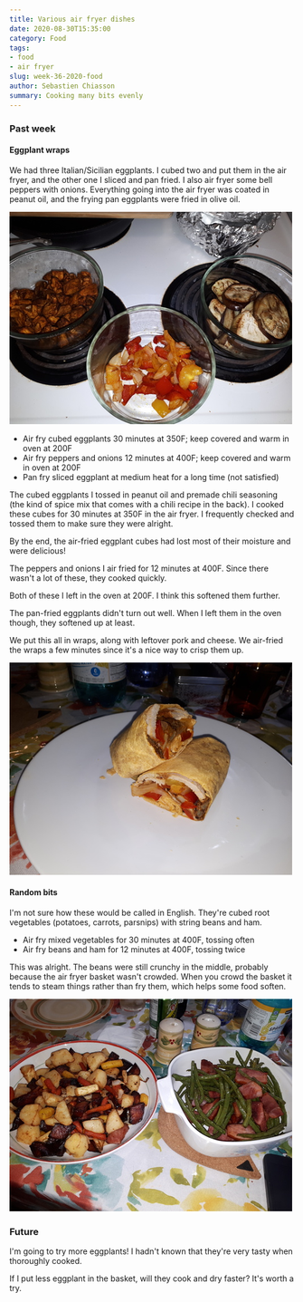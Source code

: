 ```yaml
---
title: Various air fryer dishes
date: 2020-08-30T15:35:00
category: Food
tags:
- food
- air fryer
slug: week-36-2020-food
author: Sebastien Chiasson
summary: Cooking many bits evenly
---
```


### Past week

#### Eggplant wraps

We had three Italian/Sicilian eggplants. I cubed two and put them in the air fryer, and the other one I sliced and pan fried. I also air fryer some bell peppers with onions. Everything going into the air fryer was coated in peanut oil, and the frying pan eggplants were fried in olive oil.

![Wrap ingredients](images/20200825_184412.jpg)

  * Air fry cubed eggplants 30 minutes at 350F; keep covered and warm in oven at 200F
  * Air fry peppers and onions 12 minutes at 400F; keep covered and warm in oven at 200F
  * Pan fry sliced eggplant at medium heat for a long time (not satisfied)

The cubed eggplants I tossed in peanut oil and premade chili seasoning (the kind of spice mix that comes with a chili recipe in the back). I cooked these cubes for 30 minutes at 350F in the air fryer. I frequently checked and tossed them to make sure they were alright.

By the end, the air-fried eggplant cubes had lost most of their moisture and were delicious!

The peppers and onions I air fried for 12 minutes at 400F. Since there wasn't a lot of these, they cooked quickly.

Both of these I left in the oven at 200F. I think this softened them further.

The pan-fried eggplants didn't turn out well. When I left them in the oven though, they softened up at least.

We put this all in wraps, along with leftover pork and cheese. We air-fried the wraps a few minutes since it's a nice way to crisp them up.

![Completed wraps](images/20200825_184544.jpg)

#### Random bits

I'm not sure how these would be called in English. They're cubed root vegetables (potatoes, carrots, parsnips) with string beans and ham.

  * Air fry mixed vegetables for 30 minutes at 400F, tossing often
  * Air fry beans and ham for 12 minutes at 400F, tossing twice

This was alright. The beans were still crunchy in the middle, probably because the air fryer basket wasn't crowded. When you crowd the basket it tends to steam things rather than fry them, which helps some food soften.

![Completed wraps](images/20200826_185050.jpg)

### Future

I'm going to try more eggplants! I hadn't known that they're very tasty when thoroughly cooked.

If I put less eggplant in the basket, will they cook and dry faster? It's worth a try.
